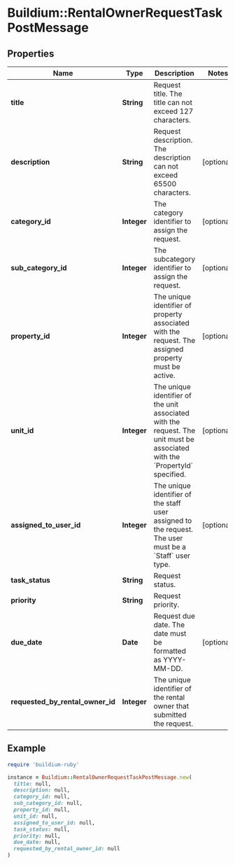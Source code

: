 # Buildium::RentalOwnerRequestTaskPostMessage

## Properties

| Name | Type | Description | Notes |
| ---- | ---- | ----------- | ----- |
| **title** | **String** | Request title. The title can not exceed 127 characters. |  |
| **description** | **String** | Request description. The description can not exceed 65500 characters. | [optional] |
| **category_id** | **Integer** | The category identifier to assign the request. | [optional] |
| **sub_category_id** | **Integer** | The subcategory identifier to assign the request. | [optional] |
| **property_id** | **Integer** | The unique identifier of property associated with the request. The assigned property must be active. | [optional] |
| **unit_id** | **Integer** | The unique identifier of the unit associated with the request. The unit must be associated with the &#x60;PropertyId&#x60; specified. | [optional] |
| **assigned_to_user_id** | **Integer** | The unique identifier of the staff user assigned to the request. The user must be a &#x60;Staff&#x60; user type. | [optional] |
| **task_status** | **String** | Request status. |  |
| **priority** | **String** | Request priority. |  |
| **due_date** | **Date** | Request due date. The date must be formatted as YYYY-MM-DD. | [optional] |
| **requested_by_rental_owner_id** | **Integer** | The unique identifier of the rental owner that submitted the request. |  |

## Example

```ruby
require 'buildium-ruby'

instance = Buildium::RentalOwnerRequestTaskPostMessage.new(
  title: null,
  description: null,
  category_id: null,
  sub_category_id: null,
  property_id: null,
  unit_id: null,
  assigned_to_user_id: null,
  task_status: null,
  priority: null,
  due_date: null,
  requested_by_rental_owner_id: null
)
```

